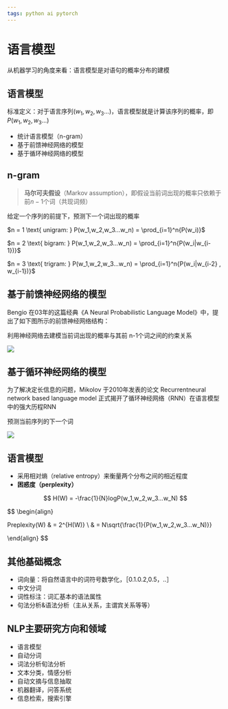 ```yaml
---
tags: python ai pytorch 
---
```


# 语言模型

从机器学习的角度来看：语言模型是对语句的概率分布的建模

## 语言模型

标准定义：对于语言序列$(w_1,w_2,w_3...)$，语言模型就是计算该序列的概率，即$P(w_1,w_2,w_3...)$

- 统计语言模型（n-gram）  
- 基于前馈神经网络的模型
- 基于循环神经网络的模型

## n-gram

> **马尔可夫假设**（Markov assumption），即假设当前词出现的概率只依赖于前$n-1$个词（共现词频）

给定一个序列的前提下，预测下一个词出现的概率

$n = 1 \text{   unigram:   } P(w_1,w_2,w_3...w_n) = \prod_{i=1}^n{P(w_i)}$

$n = 2 \text{   bigram:   } P(w_1,w_2,w_3...w_n) = \prod_{i=1}^n{P(w_i|w_{i-1})}$

$n = 3 \text{   trigram:   } P(w_1,w_2,w_3...w_n) = \prod_{i=1}^n{P(w_i|w_{i-2} , w_{i-1})}$

## 基于前馈神经网络的模型

Bengio 在03年的这篇经典《A Neural Probabilistic Language Model》中，提出了如下图所示的前馈神经网络结构：

利用神经网络去建模当前词出现的概率与其前 n-1个词之间的约束关系

![](jiyuqiankui.png)

## 基于循环神经网络的模型

为了解决定长信息的问题，Mikolov 于2010年发表的论文 Recurrentneural network based language model 正式揭开了循环神经网络（RNN）在语言模型中的强大历程RNN

预测当前序列的下一个词

![](jiyuxunhuan.png)

## 语言模型

- 采用相对熵（relative entropy）来衡量两个分布之间的相近程度
- ﻿﻿**困惑度（perplexity）**

$$
H(W) = -\frac{1}{N}logP(w_1,w_2,w_3...w_N)
$$

$$
\begin{align}

Preplexity(W) & = 2^{H(W)} \\
& = N\sqrt{\frac{1}{P(w_1,w_2,w_3...w_N)}}

\end{align}
$$

## 其他基础概念

- 词向量：将自然语言中的词符号数学化，［0.1.0.2,0.5，..］
- ﻿﻿中文分词
- ﻿﻿词性标注：词汇基本的语法属性
- ﻿﻿句法分析&语法分析（主从关系，主谓宾关系等等）

## NLP主要研究方向和领域

- 语言模型
- ﻿﻿自动分词
- ﻿﻿词法分析旬法分析
- ﻿﻿文本分类，情感分析
- ﻿自动文摘与信息抽取
- ﻿﻿机器翻译，问答系统
- ﻿信息检索，搜索引擎

